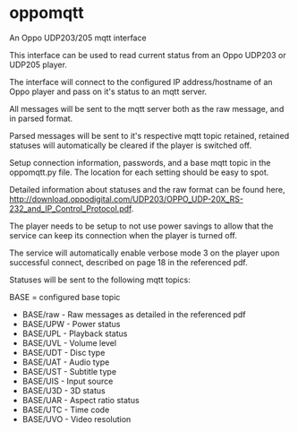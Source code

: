 # oppomqtt
An Oppo UDP203/205 mqtt interface

This interface can be used to read current status from an Oppo UDP203 or UDP205 player.

The interface will connect to the configured IP address/hostname of an Oppo player and pass on it's status to an mqtt server.

All messages will be sent to the mqtt server both as the raw message, and in parsed format.

Parsed messages will be sent to it's respective mqtt topic retained, retained statuses will automatically be cleared if the player is switched off.

Setup connection information, passwords, and a base mqtt topic in the oppomqtt.py file. The location for each setting should be easy to spot.

Detailed information about statuses and the raw format can be found here, http://download.oppodigital.com/UDP203/OPPO_UDP-20X_RS-232_and_IP_Control_Protocol.pdf.

The player needs to be setup to not use power savings to allow that the service can keep its connection when the player is turned off.

The service will automatically enable verbose mode 3 on the player upon successful connect, described on page 18 in the referenced pdf.

Statuses will be sent to the following mqtt topics:

BASE = configured base topic
* BASE/raw - Raw messages as detailed in the referenced pdf
* BASE/UPW - Power status
* BASE/UPL - Playback status
* BASE/UVL - Volume level
* BASE/UDT - Disc type
* BASE/UAT - Audio type
* BASE/UST - Subtitle type
* BASE/UIS - Input source
* BASE/U3D - 3D status
* BASE/UAR - Aspect ratio status
* BASE/UTC - Time code
* BASE/UVO - Video resolution

